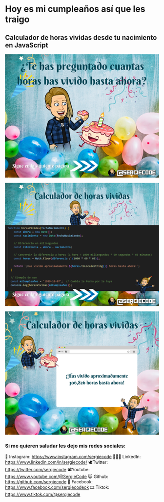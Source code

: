 # Hoy es mi cumpleaños así que les traigo
## Calculador de horas vividas desde tu nacimiento en JavaScript

![Cumpleaños](https://raw.githubusercontent.com/sergiecode/calcular-horas-vividas/refs/heads/master/1.png)

![Cumpleaños](https://raw.githubusercontent.com/sergiecode/calcular-horas-vividas/refs/heads/master/2.png)

![Cumpleaños](https://raw.githubusercontent.com/sergiecode/calcular-horas-vividas/refs/heads/master/3.png)

### Si me quieren saludar les dejo mis redes sociales:

📸 Instagram: https://www.instagram.com/sergiecode 
🧑🏼‍💻 LinkedIn: https://www.linkedin.com/in/sergiecode/ 
🕊️Twitter: https://twitter.com/sergiecode 
📽️Youtube: https://www.youtube.com/@SergieCode 
😺 Github: https://github.com/sergiecode 
👤 Facebook: https://www.facebook.com/sergiecodeok 
🎞️ Tiktok: https://www.tiktok.com/@sergiecode
